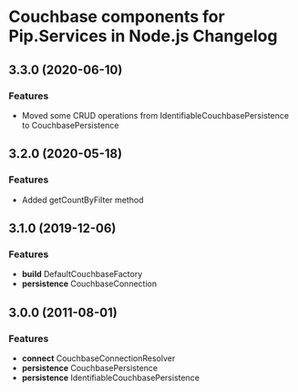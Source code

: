 # Couchbase components for Pip.Services in Node.js Changelog

## <a name="3.3.0"></a> 3.3.0 (2020-06-10) 

### Features
* Moved some CRUD operations from IdentifiableCouchbasePersistence to CouchbasePersistence

## <a name="3.2.0"></a> 3.2.0 (2020-05-18) 

### Features
* Added getCountByFilter method

## <a name="3.1.0"></a> 3.1.0 (2019-12-06) 

### Features
* **build** DefaultCouchbaseFactory
* **persistence** CouchbaseConnection

## <a name="3.0.0"></a> 3.0.0 (2011-08-01) 

### Features
* **connect** CouchbaseConnectionResolver
* **persistence** CouchbasePersistence
* **persistence** IdentifiableCouchbasePersistence

